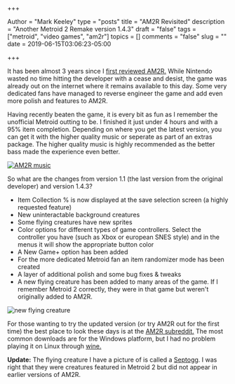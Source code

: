 +++

Author = "Mark Keeley"
type = "posts"
title = "AM2R Revisited"
description = "Another Metroid 2 Remake version 1.4.3"
draft = "false"
tags = ["metroid", "video games", "am2r"]
topics = []
comments = "false"
slug = ""
date = 2019-06-15T03:06:23-05:00

+++

It has been almost 3 years since I [first reviewed AM2R.](/2016/doctorm64-does-what-nintendont/) While Nintendo wasted no time hitting the developer with a cease and desist, the game was already out on the internet where it remains available to this day. Some very dedicated fans have managed to reverse engineer the game and add even more polish and features to AM2R.

Having recently beaten the game, it is every bit as fun as I remember the unofficial Metroid outting to be. I finished it just under 4 hours and with a 95% item completion. Depending on where you get the latest version, you can get it with the higher quality music or seperate as part of an extras package. The higher quality music is highly recommended as the better bass made the experience even better. 

[![AM2R music](https://img.youtube.com/vi/hyv7X6EoHlw/0.jpg)](https://www.youtube.com/watch?v=hyv7X6EoHlw "AM2R music")

So what are the changes from version 1.1 (the last version from the original developer) and version 1.4.3?

* Item Collection % is now displayed at the save selection screen (a highly requested feature)
* New uninteractable background creatures
* Some flying creatures have new sprites
* Color options for different types of game controllers. Select the controller you have (such as Xbox or european SNES style) and in the menus it will show the appropriate button color
* A New Game+ option has been added
* For the more dedicated Metroid fan an item randomizer mode has been created
* A layer of additional polish and some bug fixes & tweaks
* A new flying creature has been added to many areas of the game. If I remember Metroid 2 correctly, they were in that game but weren't originally added to AM2R. 

![new flying creature](/media/img/am2r_newcreature.png "Doesn't seem to have much purpose besides falling when used as a platform")

For those wanting to try the updated version (or try AM2R out for the first time) the best place to look these days is at the [AM2R subreddit.](https://www.reddit.com/r/AM2R/) The most common downloads are for the Windows platform, but I had no problem playing it on Linux through [wine.](https://www.winehq.org/)

**Update:** The flying creature I have a picture of is called a [Septogg](https://metroid.fandom.com/wiki/Septogg). I was right that they were creatures featured in Metroid 2 but did not appear in earlier versions of AM2R.

<!--more-->
